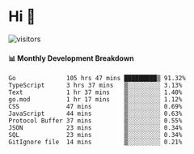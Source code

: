 # Hi 👋
 
![visitors](https://visitor-badge.glitch.me/badge?page_id=sorcererxw.sorcererx)

#### 📊 Monthly Development Breakdown

<!--START_SECTION:waka-->
```text
Go              105 hrs 47 mins █████████▒ 91.32%
TypeScript      3 hrs 37 mins   ▒░░░░░░░░░ 3.13%
Text            1 hr 37 mins    ▒░░░░░░░░░ 1.40%
go.mod          1 hr 17 mins    ▒░░░░░░░░░ 1.12%
CSS             47 mins         ▒░░░░░░░░░ 0.69%
JavaScript      44 mins         ▒░░░░░░░░░ 0.63%
Protocol Buffer 37 mins         ▒░░░░░░░░░ 0.55%
JSON            23 mins         ▒░░░░░░░░░ 0.34%
SQL             23 mins         ▒░░░░░░░░░ 0.34%
GitIgnore file  14 mins         ▒░░░░░░░░░ 0.21%
```
<!--END_SECTION:waka-->
